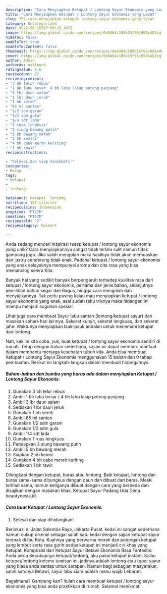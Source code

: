 ```yaml
---
description: "Cara Menyiapkan Ketupat / Lontong Sayur Ekonomis yang Lezat"
title: "Cara Menyiapkan Ketupat / Lontong Sayur Ekonomis yang Lezat"
slug: 757-cara-menyiapkan-ketupat-lontong-sayur-ekonomis-yang-lezat
category: Uncategorized
date: 2022-09-18T07:09:28.347Z
image: https://img-global.cpcdn.com/recipes/0e0464c105b15f96/680x482cq70/ketupat-lontong-sayur-ekonomis-foto-resep-utama.jpg
hideToc: false
enableToc: true
enableTocContent: false
thumbnail: https://img-global.cpcdn.com/recipes/0e0464c105b15f96/680x482cq70/ketupat-lontong-sayur-ekonomis-foto-resep-utama.jpg
cover: https://img-global.cpcdn.com/recipes/0e0464c105b15f96/680x482cq70/ketupat-lontong-sayur-ekonomis-foto-resep-utama.jpg
author: Admin
authorAv: notfound
ratingvalue: 4.6
reviewcount: 22
recipeingredient:
- "3 bh telor rebus"
- "1 bh labu besar  4 bh labu lalap potong panjang"
- "3 lbr daun salam"
- "1 lbr daun jeruk"
- "1 bh sereh"
- "65 ml santen"
- "1/2 sdm garam"
- "1/2 sdm gula"
- "1/4 sdt lada"
- "1 ruas lengkuas"
- "3 siung bawang putih"
- "5 bh bawang merah"
- "2 bh kemiri"
- "4 bh cabe merah keriting"
- "1 bh rawit"
recipeinstructions:

- "Selesai dan siap dinikmati!"
categories:
- Resep
tags:
- ketupat
- 
- lontong

katakunci: ketupat  lontong 
nutrition: 163 calories
recipecuisine: Indonesian
preptime: "PT17M"
cooktime: "PT57M"
recipeyield: "2"
recipecategory: Dessert

---
```





Anda sedang mencari inspirasi resep ketupat / lontong sayur ekonomis yang unik? Cara menyiapkannya sangat tidak terlalu sulit namun tidak gampang juga. Jika salah mengolah maka hasilnya tidak akan memuaskan dan justru cenderung tidak enak. Padahal ketupat / lontong sayur ekonomis yang enak selayaknya mempunyai aroma dan cita rasa yang bisa memancing selera Kita.





Banyak hal yang sedikit banyak berpengaruh terhadap kualitas rasa dari ketupat / lontong sayur ekonomis, pertama dari jenis bahan, selanjutnya pemilihan bahan segar dan Bagus, hingga cara mengolah dan menyajikannya. Tak perlu pusing kalau mau menyiapkan ketupat / lontong sayur ekonomis yang enak,      asal sudah tahu triknya maka hidangan ini mampu menjadi suguhan spesial.














Lihat juga cara membuat Sayur labu santan (lontong/ketupat sayur) dan masakan sehari-hari lainnya. Sekerat kunyit, sekerat lengkuas, dan sekerat jahe. Waktunya menyiapkan lauk-pauk andalan untuk menemani ketupat dan lontong.






Nah, kali ini kita coba, yuk, buat ketupat / lontong sayur ekonomis sendiri di rumah. Tetap dengan bahan sederhana, sajian ini dapat memberi manfaat dalam membantu menjaga kesehatan tubuh kita. Anda bisa membuat Ketupat / Lontong Sayur Ekonomis menggunakan 15 bahan dan 0 tahap pembuatan. Berikut ini langkah-langkah dalam membuat hidangannya.

<!--inarticleads1-->

##### Bahan-bahan dan bumbu yang harus ada dalam menyiapkan Ketupat / Lontong Sayur Ekonomis:

1. Gunakan 3 bh telor rebus
1. Ambil 1 bh labu besar / 4 bh labu lalap potong panjang
1. Ambil 3 lbr daun salam
1. Sediakan 1 lbr daun jeruk
1. Gunakan 1 bh sereh
1. Ambil 65 ml santen
1. Gunakan 1/2 sdm garam
1. Gunakan 1/2 sdm gula
1. Ambil 1/4 sdt lada
1. Gunakan 1 ruas lengkuas
1. Persiapkan 3 siung bawang putih
1. Ambil 5 bh bawang merah
1. Siapkan 2 bh kemiri
1. Gunakan 4 bh cabe merah keriting
1. Sediakan 1 bh rawit


Dilengkapi dengan ketupat, buras atau lontong. Baik ketupat, lontong dan buras sama-sama dibungkus dengan daun dan dibuat dari beras. Meski terlihat sama, namun ketiganya dibuat dengan cara yang berbeda dan disajikan dengan masakan khas. Ketupat Sayur Padang Uda Dena. beautynesia.id. 

<!--inarticleads2-->

##### Cara buat Ketupat / Lontong Sayur Ekonomis:


1. Selesai dan siap dihidangkan!

Berlokasi di Jalan Salemba Raya, Jakarta Pusat, kedai ini sangat sederhana namun cukup dikenal sebagai salah satu kedai dengan sajian ketupat sayur terenak di Ibu Kota. Kuahnya yang berwarna merah dan potongan ketupat yang lembut serta rasa gurih pedas ketupat ini menjadi ciri khas yang Ketupat. Komposisi dari Ketupat Sayur Betawi Ekonomis Rasa Fantastis: Anda perlu Secukupnya ketupat/lontong, aku pakai ketupat instant. Kalau ketupat/lontong ketemu tumisan ini, jadinya adalah lontong atau tupat sayur yang biasa anda santap untuk sarapan. Namun bagi sebagian masyarakat, salah satunya Betawi, sayur labu siam adalah menu wajib Lebaran. 

Bagaimana? Gampang kan? Itulah cara membuat ketupat / lontong sayur ekonomis yang bisa anda praktikkan di rumah. Selamat menikmati
